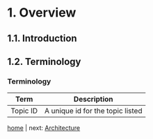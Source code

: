 # 1. Overview

## 1.1. Introduction

## 1.2. Terminology

### Terminology

| Term             | Description                                                                                       |
|------------------|---------------------------------------------------------------------------------------------------|
| Topic ID         | A unique id for the topic listed                                                                  |








[home](README.md) | next: [Architecture](2-Architecture.md)
